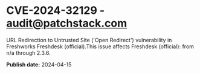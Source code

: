 # CVE-2024-32129 - audit@patchstack.com

URL Redirection to Untrusted Site ('Open Redirect') vulnerability in Freshworks Freshdesk (official).This issue affects Freshdesk (official): from n/a through 2.3.6.



**Publish date:** 2024-04-15
